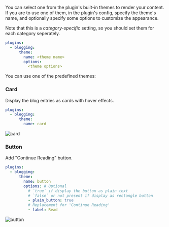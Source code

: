 You can select one from the plugin's built-in themes to render your content. If you are to use one of them, in the plugin's config, specify the theme's name, and optionally specify some options to customize the appearance.

Note that this is a *category-specific* setting, so you should set them for each category seperately.

```yaml title="mkdocs.yml"
plugins:
  - blogging:
      theme:
        name: <theme name>
        options:
          <theme options>
```

You can use one of the predefined themes:

### Card

Display the blog entries as cards with hover effects.

```yaml title="mkdocs.yml"
plugins:
  - blogging:
      theme:
        name: card
```

![card](https://i.loli.net/2021/12/02/91UlyeKPOVuRwvq.png)

### Button

Add "Continue Reading" button.

```yaml title="mkdocs.yml"
plugins:
  - blogging:
      theme:
        name: button
        options: # Optional
          # `true` if display the button as plain text
          # `false` or not present if display as rectangle button
          - plain_button: true
          # Replacement for 'Continue Reading'
          - label: Read
```

![button](https://i.loli.net/2021/12/02/r1eEQYmFwXOT5jD.png)
